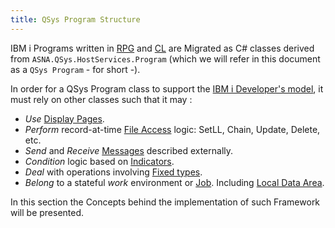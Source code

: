 ```yaml
---
title: QSys Program Structure
---
```


IBM i Programs written in [RPG](https://www.ibm.com/support/knowledgecenter/en/ssw_ibm_i_72/rzahg/rzahgrpgcode.htm) and [CL](https://www.ibm.com/support/knowledgecenter/en/ssw_ibm_i_72/rbam6/rbam6aboutcl.htm) are Migrated as C# classes derived from `ASNA.QSys.HostServices.Program` (which we will refer in this document as a `QSys Program` - for short -).

In order for a QSys Program class to support the [IBM i Developer's model](/concepts/background/ibmi-developer-model), it must rely on other classes such that it may :

- *Use* [Display Pages](/concepts/user-interface/qsys-expo-display-pages.html).
- *Perform* record-at-time [File Access](/concepts/program-structure/qsys-databasefile.html) logic: SetLL, Chain, Update, Delete, etc.
- *Send* and *Receive* [Messages](/concepts/program-structure/rpg-language-support.html) described externally.
- *Condition* logic based on [Indicators](/concepts/program-structure/rpg-language-support.html).
- *Deal* with operations involving [Fixed types](/concepts/program-structure/qsys-fixedtypes.html).
- *Belong* to a stateful *work* environment or [Job](/concepts/architecture/qsys-job.html). Including [Local Data Area](/concepts/architecture/qsys-job.html).

In this section the Concepts behind the implementation of such Framework will be presented.